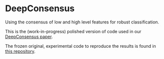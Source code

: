# DeepConsensus

Using the consensus of low and high level features for robust classification.

This is the (work-in-progress) polished version of code used in our [DeepConsensus paper](https://arxiv.org/abs/1811.07266).

The frozen original, experimental code to reproduce the results is found in [this repository](https://github.com/ychnlgy/DeepConsensus-experimental-FROZEN).
